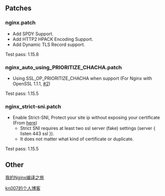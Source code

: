 ## Patches

### nginx.patch
* Add SPDY Support.
* Add HTTP2 HPACK Encoding Support.
* Add Dynamic TLS Record support.

Test pass: 1.15.8


### nginx_auto_using_PRIORITIZE_CHACHA.patch
* Using SSL_OP_PRIORITIZE_CHACHA when support (For Nginx with OpenSSL 1.1.1, [#2](https://github.com/kn007/patch/issues/2))

Test pass: 1.15.5

### nginx_strict-sni.patch
* Enable Strict-SNI, Protect your site ip without exposing your certificate (From [here](https://github.com/hakasenyang/openssl-patch/issues/1#issuecomment-421551872))
    - Strict SNI requires at least two ssl server (fake) settings (server { listen 443 ssl }).
    - It does not matter what kind of certificate or duplicate.

Test pass: 1.15.5


## Other
[我的Nginx编译之旅](https://kn007.net/topics/my-nginx-compilation-tour/) 

[kn007的个人博客](https://kn007.net) 

